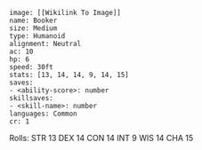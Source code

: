 ```statblock 
image: [[Wikilink To Image]] 
name: Booker
size: Medium
type: Humanoid  
alignment: Neutral
ac: 10
hp: 6
speed: 30ft 
stats: [13, 14, 14, 9, 14, 15] 
saves: 
- <ability-score>: number 
skillsaves: 
- <skill-name>: number  
languages: Common
cr: 1
```

Rolls:
STR 13
DEX 14
CON 14
INT 9
WIS 14
CHA 15


